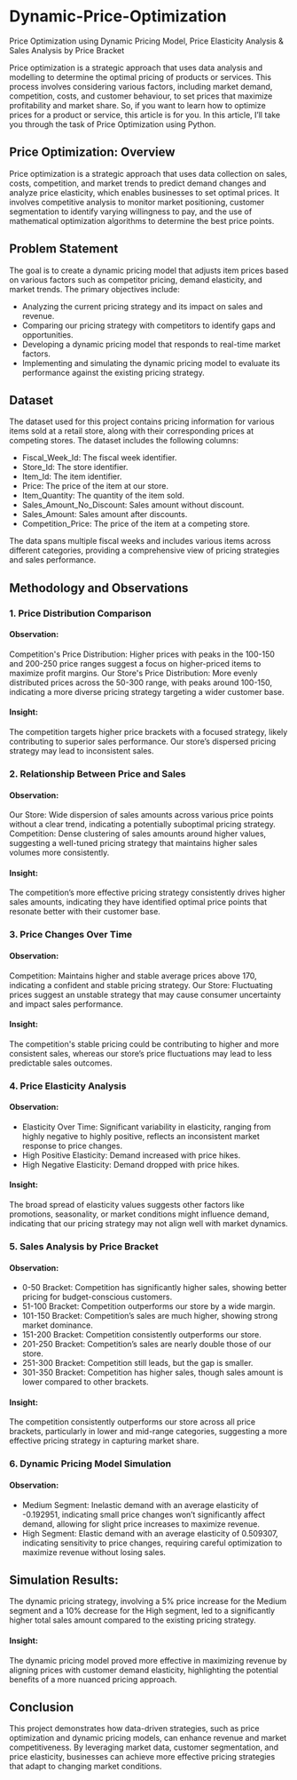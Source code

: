 # Dynamic-Price-Optimization
Price Optimization using Dynamic Pricing Model, Price Elasticity Analysis &amp; Sales Analysis by Price Bracket

Price optimization is a strategic approach that uses data analysis and modelling to determine the optimal pricing of products or services. This process involves considering various factors, including market demand, competition, costs, and customer behaviour, to set prices that maximize profitability and market share. So, if you want to learn how to optimize prices for a product or service, this article is for you. In this article, I’ll take you through the task of Price Optimization using Python.

## Price Optimization: Overview
Price optimization is a strategic approach that uses data collection on sales, costs, competition, and market trends to predict demand changes and analyze price elasticity, which enables businesses to set optimal prices. It involves competitive analysis to monitor market positioning, customer segmentation to identify varying willingness to pay, and the use of mathematical optimization algorithms to determine the best price points.


## Problem Statement
The goal is to create a dynamic pricing model that adjusts item prices based on various factors such as competitor pricing, demand elasticity, and market trends. The primary objectives include:

- Analyzing the current pricing strategy and its impact on sales and revenue.
- Comparing our pricing strategy with competitors to identify gaps and opportunities.
- Developing a dynamic pricing model that responds to real-time market factors.
- Implementing and simulating the dynamic pricing model to evaluate its performance against the existing pricing strategy.


## Dataset
The dataset used for this project contains pricing information for various items sold at a retail store, along with their corresponding prices at competing stores. The dataset includes the following columns:

- Fiscal_Week_Id: The fiscal week identifier.
- Store_Id: The store identifier.
- Item_Id: The item identifier.
- Price: The price of the item at our store.
- Item_Quantity: The quantity of the item sold.
- Sales_Amount_No_Discount: Sales amount without discount.
- Sales_Amount: Sales amount after discounts.
- Competition_Price: The price of the item at a competing store.

The data spans multiple fiscal weeks and includes various items across different categories, providing a comprehensive view of pricing strategies and sales performance.


## Methodology and Observations
### 1. Price Distribution Comparison
#### Observation:

Competition's Price Distribution: Higher prices with peaks in the 100-150 and 200-250 price ranges suggest a focus on higher-priced items to maximize profit margins.
Our Store's Price Distribution: More evenly distributed prices across the 50-300 range, with peaks around 100-150, indicating a more diverse pricing strategy targeting a wider customer base.
#### Insight:

The competition targets higher price brackets with a focused strategy, likely contributing to superior sales performance. Our store’s dispersed pricing strategy may lead to inconsistent sales.
### 2. Relationship Between Price and Sales
#### Observation:

Our Store: Wide dispersion of sales amounts across various price points without a clear trend, indicating a potentially suboptimal pricing strategy.
Competition: Dense clustering of sales amounts around higher values, suggesting a well-tuned pricing strategy that maintains higher sales volumes more consistently.
#### Insight:

The competition’s more effective pricing strategy consistently drives higher sales amounts, indicating they have identified optimal price points that resonate better with their customer base.
### 3. Price Changes Over Time
#### Observation:

Competition: Maintains higher and stable average prices above 170, indicating a confident and stable pricing strategy.
Our Store: Fluctuating prices suggest an unstable strategy that may cause consumer uncertainty and impact sales performance.
#### Insight:

The competition's stable pricing could be contributing to higher and more consistent sales, whereas our store’s price fluctuations may lead to less predictable sales outcomes.
### 4. Price Elasticity Analysis
#### Observation:

- Elasticity Over Time: Significant variability in elasticity, ranging from highly negative to highly positive, reflects an inconsistent market response to price changes.
- High Positive Elasticity: Demand increased with price hikes.
- High Negative Elasticity: Demand dropped with price hikes.
#### Insight:

The broad spread of elasticity values suggests other factors like promotions, seasonality, or market conditions might influence demand, indicating that our pricing strategy may not align well with market dynamics.
### 5. Sales Analysis by Price Bracket
#### Observation:

- 0-50 Bracket: Competition has significantly higher sales, showing better pricing for budget-conscious customers.
- 51-100 Bracket: Competition outperforms our store by a wide margin.
- 101-150 Bracket: Competition’s sales are much higher, showing strong market dominance.
- 151-200 Bracket: Competition consistently outperforms our store.
- 201-250 Bracket: Competition’s sales are nearly double those of our store.
- 251-300 Bracket: Competition still leads, but the gap is smaller.
- 301-350 Bracket: Competition has higher sales, though sales amount is lower compared to other brackets.
#### Insight:

The competition consistently outperforms our store across all price brackets, particularly in lower and mid-range categories, suggesting a more effective pricing strategy in capturing market share.
### 6. Dynamic Pricing Model Simulation
#### Observation:

- Medium Segment: Inelastic demand with an average elasticity of -0.192951, indicating small price changes won’t significantly affect demand, allowing for slight price increases to maximize revenue.
- High Segment: Elastic demand with an average elasticity of 0.509307, indicating sensitivity to price changes, requiring careful optimization to maximize revenue without losing sales.
## Simulation Results:

The dynamic pricing strategy, involving a 5% price increase for the Medium segment and a 10% decrease for the High segment, led to a significantly higher total sales amount compared to the existing pricing strategy.
#### Insight:

The dynamic pricing model proved more effective in maximizing revenue by aligning prices with customer demand elasticity, highlighting the potential benefits of a more nuanced pricing approach.
## Conclusion
This project demonstrates how data-driven strategies, such as price optimization and dynamic pricing models, can enhance revenue and market competitiveness. By leveraging market data, customer segmentation, and price elasticity, businesses can achieve more effective pricing strategies that adapt to changing market conditions.
